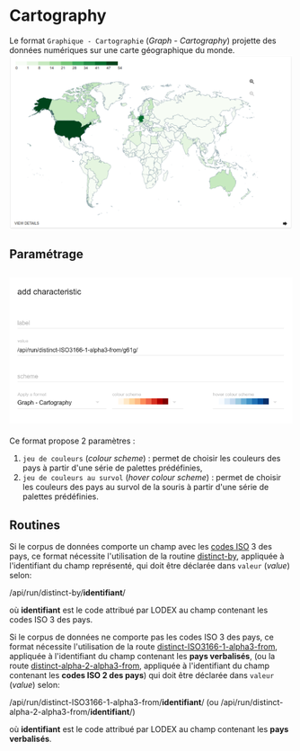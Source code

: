 # Cartography

Le format `Graphique - Cartographie` \(_Graph - Cartography_\) projette des données numériques sur une carte géographique du monde.  
![Exemple de Cartography](../../../.gitbook/assets/formatcartography.png)

## Paramétrage

## ![](../../../.gitbook/assets/formatcartographyparameters.png)

Ce format propose 2 paramètres :

1. `jeu de couleurs` \(_colour scheme_\) : permet de choisir les couleurs des pays à partir d'une série de palettes prédéfinies,
2. `jeu de couleurs au survol` \(_hover colour scheme_\) : permet de choisir les couleurs des pays au survol de la souris à partir d'une série de palettes prédéfinies.

## Routines

Si le corpus de données comporte un champ avec les [codes ISO](https://fr.wikipedia.org/wiki/ISO_3166-1) 3 des pays, ce format nécessite l'utilisation de la routine [distinct-by](../../../configuration/routines/distinctby.md), appliquée à l'identifiant du champ représenté, qui doit être déclarée dans `valeur` \(_value_\) selon:

/api/run/distinct-by/**identifiant**/

où **identifiant** est le code attribué par LODEX au champ contenant les codes ISO 3 des pays.

Si le corpus de données ne comporte pas les codes ISO 3 des pays, ce format nécessite l'utilisation de la route [distinct-ISO3166-1-alpha3-from](../../../configuration/routines/distinctiso31661alpha3from.md), appliquée à l'identifiant du champ contenant les **pays verbalisés**, \(ou la route [distinct-alpha-2-alpha3-from](../../../configuration/routines/distinctalpha2alpha3from.md), appliquée à l'identifiant du champ contenant les **codes ISO 2 des pays**\) qui doit être déclarée dans `valeur` \(_value_\) selon:

/api/run/distinct-ISO3166-1-alpha3-from/**identifiant**/ \(ou /api/run/distinct-alpha-2-alpha3-from/**identifiant**/\)

où **identifiant** est le code attribué par LODEX au champ contenant les **pays verbalisés**.

